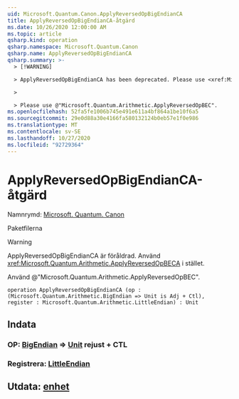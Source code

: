 ```yaml
---
uid: Microsoft.Quantum.Canon.ApplyReversedOpBigEndianCA
title: ApplyReversedOpBigEndianCA-åtgärd
ms.date: 10/26/2020 12:00:00 AM
ms.topic: article
qsharp.kind: operation
qsharp.namespace: Microsoft.Quantum.Canon
qsharp.name: ApplyReversedOpBigEndianCA
qsharp.summary: >-
  > [!WARNING]

  > ApplyReversedOpBigEndianCA has been deprecated. Please use <xref:Microsoft.Quantum.Arithmetic.ApplyReversedOpBECA> instead.

  >

  > Please use @"Microsoft.Quantum.Arithmetic.ApplyReversedOpBEC".
ms.openlocfilehash: 52fa5fe1006b745e491e611a4bf864a1be10f6a5
ms.sourcegitcommit: 29e0d88a30e4166fa580132124b0eb57e1f0e986
ms.translationtype: MT
ms.contentlocale: sv-SE
ms.lasthandoff: 10/27/2020
ms.locfileid: "92729364"
---
```

# <a name="applyreversedopbigendianca-operation"></a>ApplyReversedOpBigEndianCA-åtgärd

Namnrymd: [Microsoft. Quantum. Canon](xref:Microsoft.Quantum.Canon)

Paketfilerna [](https://nuget.org/packages/)


> [!WARNING]
> ApplyReversedOpBigEndianCA är föråldrad. Använd <xref:Microsoft.Quantum.Arithmetic.ApplyReversedOpBECA> i stället.
>
> Använd @"Microsoft.Quantum.Arithmetic.ApplyReversedOpBEC".



```qsharp
operation ApplyReversedOpBigEndianCA (op : (Microsoft.Quantum.Arithmetic.BigEndian => Unit is Adj + Ctl), register : Microsoft.Quantum.Arithmetic.LittleEndian) : Unit
```


## <a name="input"></a>Indata

### <a name="op--bigendian--unit-adj--ctl"></a>OP: [BigEndian](xref:Microsoft.Quantum.Arithmetic.BigEndian) => [Unit](xref:microsoft.quantum.lang-ref.unit) rejust + CTL




### <a name="register--littleendian"></a>Registrera: [LittleEndian](xref:Microsoft.Quantum.Arithmetic.LittleEndian)





## <a name="output--unit"></a>Utdata: [enhet](xref:microsoft.quantum.lang-ref.unit)

